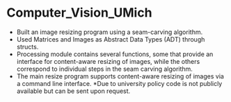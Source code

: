 # Computer_Vision_UMich
-	Built an image resizing program using a seam-carving algorithm.
-	Used Matrices and Images as Abstract Data Types (ADT) through structs.
-	Processing module contains several functions, some that provide an interface for content-aware resizing of images, while the others correspond to individual steps in the seam carving algorithm.
-	The main resize program supports content-aware resizing of images via a command line interface.
*Due to university policy code is not publicly available but can be sent upon request.

